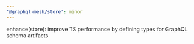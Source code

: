 ```yaml
---
'@graphql-mesh/store': minor
---
```


enhance(store): improve TS performance by defining types for GraphQL schema artifacts
